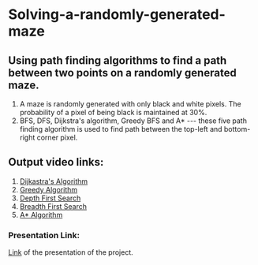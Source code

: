 # Solving-a-randomly-generated-maze
Using path finding algorithms to find a path between two points on a randomly generated maze.
------------------------------------------------------------------------------------------------
1. A maze is randomly generated with only black and white pixels. The probability of a pixel of being black is maintained at 30%.
2. BFS, DFS, Dijkstra's algorithm, Greedy BFS and A* --- these five path finding algorithm is used to find path between the top-left and bottom-right corner pixel.

## Output video links:
1. [Dijkastra's Algorithm](https://drive.google.com/file/d/1CKLQo8_5_CNS0BOI-rjV-KWv16_1JIf7/view)
2. [Greedy Algorithm](https://drive.google.com/file/d/1niu1XV2odjv3zFeOKkYcIbrWOvoLbJ15/view)
3. [Depth First Search](https://drive.google.com/file/d/1ILl8wGcM75kXyMab18l5JlHYdvD1BIsS/view)
4. [Breadth First Search](https://drive.google.com/file/d/1ftRGQB5IvUtlaoP0nXN_le71Us9tdu5V/view)
5. [A* Algorithm](https://drive.google.com/file/d/1-POaKRuBWTw0sOFrRIT7ohHA7QbmRxDL/view)

### Presentation Link:
[Link](https://docs.google.com/presentation/d/1E-vr3htqHtmaNFpuvqLZoRdWdHFZeTRu/edit#slide=id.p2) of the presentation of the project.
